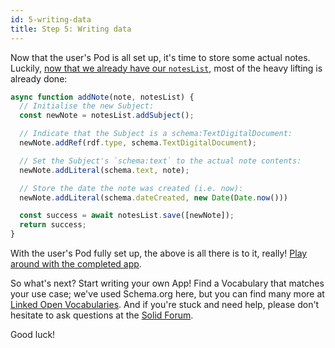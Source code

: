 ```yaml
---
id: 5-writing-data
title: Step 5: Writing data
---
```


Now that the user's Pod is all set up, it's time to store some actual notes. Luckily, [now that we
already have our `notesList`](4-data-model), most of the heavy lifting is already done:

```javascript
async function addNote(note, notesList) {
  // Initialise the new Subject:
  const newNote = notesList.addSubject();

  // Indicate that the Subject is a schema:TextDigitalDocument:
  newNote.addRef(rdf.type, schema.TextDigitalDocument);

  // Set the Subject's `schema:text` to the actual note contents:
  newNote.addLiteral(schema.text, note);

  // Store the date the note was created (i.e. now):
  newNote.addLiteral(schema.dateCreated, new Date(Date.now()))

  const success = await notesList.save([newNote]);
  return success;
}
```

With the user's Pod fully set up, the above is all there is to it, really! [Play around with the
completed
app](https://codesandbox.io/s/github/Vinnl/notepod/tree/5-writing-data/?module=%2Fsrc%2FApp.tsx).

So what's next? Start writing your own App! Find a Vocabulary that matches your use case; we've used
Schema.org here, but you can find many more at [Linked Open
Vocabularies](https://lov.linkeddata.es/dataset/lov/). And if you're stuck and need help, please don't
hesitate to ask questions at the [Solid Forum](https://forum.solidproject.org/).


Good luck!
